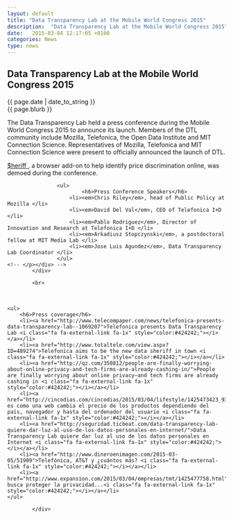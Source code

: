 ```yaml
---
layout: default
title: "Data Transparency Lab at the Mobile World Congress 2015"
description:  "Data Transparency Lab at the Mobile World Congress 2015"
date:   2015-03-04 12:17:05 +0100
categories: News
type: news
---
```


<div class="post-container">
<h2> Data Transparency Lab at the Mobile World Congress 2015</h2> 

<div class="post-date">
{{ page.date | date_to_string }}
</div>

<div class="blurb">
{{ page.blurb }}
</div>

<div class="post-body">
<p>
The Data Transparency Lab held a press conference during the Mobile World Congress 2015 to announce its launch. Members of the DTL community include Mozilla, Telefonica, the Open Data Institute and MIT Connection Science. Representatives of Mozilla, Telefonica and MIT Connection Science were present to  officially announced the launch of DTL.
</p>
<p>
	<a href="http://sheriff.dynu.com/views/home">$heriff <i class="fa fa-external-link fa-1x" style="color:#424242;"></i></a>, a browser add-on to help identify price discrimination online, was demoed during the conference.</p>
<!-- <div class="row left-aligned">		
				<div class="col-sm-4"></div>
				<div class="col-sm-8 col-md-8 col-lg-8"><p>
	<a href="http://sheriff.dynu.com/views/home">$heriff <i class="fa fa-external-link fa-1x" style="color:#424242;"></i></a>, a browser add-on to help identify price discrimination online, was demoed during the conference.</p></div>
			</div>  -->
<div class="news-highlights"> 
	<div class="row left-aligned">		
		<div class="col-sm-12"><!-- </div> -->
				<!-- <div class="col-sm-7 col-md-7 col-lg-7"><p> -->
			
					<ul>
							<h6>Press Conference Speakers</h6>
						<li><em>Chris Riley</em>, head of Public Policy at Mozilla </li>
						<li><em>David Del Val</em>, CEO of Telefonica I+D </li>
						<li><em>Pablo Rodriguez</em>, Director of Innovation and Research at Telefonica I+D </li>
						<li><em>Arkadiusz Stopczynski</em>, a postdoctoral fellow at MIT Media Lab </li>
						<li><em>Jose Luis Agundez</em>, Data Transparency Lab Coordinator </li>
					</ul> 
	<!-- </p></div> -->
			</div> 

			<br>
<br>
<div class="row left-aligned">		
<div class="col-sm-12"><!-- </div> -->
				<!-- <div class="col-sm-7 col-md-7 col-lg-7"> --> 
	
	<ul>
		<h6>Press coverage</h6>
		<li><a href="http://www.telecompaper.com/news/telefonica-presents-data-transparency-lab--1069207">Telefonica presents Data Transparency Lab <i class="fa fa-external-link fa-1x" style="color:#424242;"></i></a></li>
		<li><a href="http://www.totaltele.com/view.aspx?ID=489274">Telefonica aims to be the new data sheriff in town <i class="fa fa-external-link fa-1x" style="color:#424242;"></i></a></li>
		<li><a href="http://qz.com/350812/people-are-finally-worrying-about-online-privacy-and-tech-firms-are-already-cashing-in/">People are finally worrying about online privacy—and tech firms are already cashing in <i class="fa fa-external-link fa-1x" style="color:#424242;"></i></a></li>
		<li><a href="http://cincodias.com/cincodias/2015/03/04/lifestyle/1425473423_931388.html">Así es como una web cambia el precio de los productos dependiendo del país, navegador y hasta del ordenador del usuario <i class="fa fa-external-link fa-1x" style="color:#424242;"></i></a></li>
		<li><a href="http://seguridad.ticbeat.com/data-transparency-lab-quiere-dar-luz-al-uso-de-los-datos-personales-en-internet/">Data Transparency Lab quiere dar luz al uso de los datos personales en Internet <i class="fa fa-external-link fa-1x" style="color:#424242;"></i></a></li>
		<li><a href="http://www.dineroenimagen.com/2015-03-05/51909">Telefónica, AT&T y ¿cuántos más? <i class="fa fa-external-link fa-1x" style="color:#424242;"></i></a></li>
		<li><a href="http://www.expansion.com/2015/03/04/empresas/tmt/1425477758.html">Telefónica busca proteger la privacidad...<i class="fa fa-external-link fa-1x" style="color:#424242;"></i></a></li>
	</ul> 
	 
			</div> 	
</div>
<!-- close post body -->
</div>
</div>

